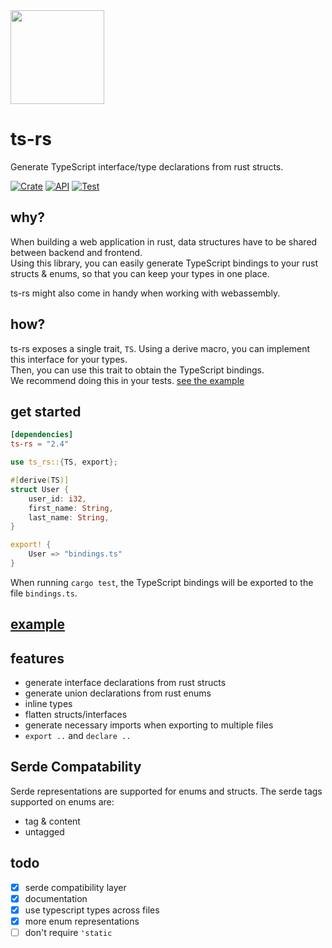 <img width="150px" src="https://raw.githubusercontent.com/Aleph-Alpha/ts-rs/main/logo.png">  

# ts-rs  
Generate TypeScript interface/type declarations from rust structs.  

[![Crate](https://img.shields.io/crates/v/ts-rs.svg)](https://crates.io/crates/ts-rs)
[![API](https://docs.rs/ts-rs/badge.svg)](https://docs.rs/ts-rs)
[![Test](https://github.com/Aleph-Alpha/ts-rs/workflows/Test/badge.svg)](https://github.com/Aleph-Alpha/ts-rs/actions)

## why?

When building a web application in rust, data structures have to be shared between backend and frontend.  
Using this library, you can easily generate TypeScript bindings to your rust structs & enums, so that you can keep your
types in one place.

ts-rs might also come in handy when working with webassembly.

## how?

ts-rs exposes a single trait, `TS`. Using a derive macro, you can implement this interface for your types.  
Then, you can use this trait to obtain the TypeScript bindings.  
We recommend doing this in your tests. [see the example](https://github.com/Aleph-Alpha/ts-rs/blob/main/example/src/lib.rs)

## get started
```toml
[dependencies]
ts-rs = "2.4"
```

```rust
use ts_rs::{TS, export};

#[derive(TS)]
struct User {
    user_id: i32,
    first_name: String,
    last_name: String,
}

export! {
    User => "bindings.ts"
}
```
When running `cargo test`, the TypeScript bindings will be exported to the file `bindings.ts`.

## [example](https://github.com/Aleph-Alpha/ts-rs/blob/main/example/src/lib.rs)

## features

- generate interface declarations from rust structs
- generate union declarations from rust enums
- inline types
- flatten structs/interfaces
- generate necessary imports when exporting to multiple files
- `export ..` and `declare ..`

## Serde Compatability
Serde representations are supported for enums and structs. The serde tags supported on enums are:
- tag & content
- untagged


## todo

- [x] serde compatibility layer
- [x] documentation
- [x] use typescript types across files
- [x] more enum representations
- [ ] don't require `'static`
